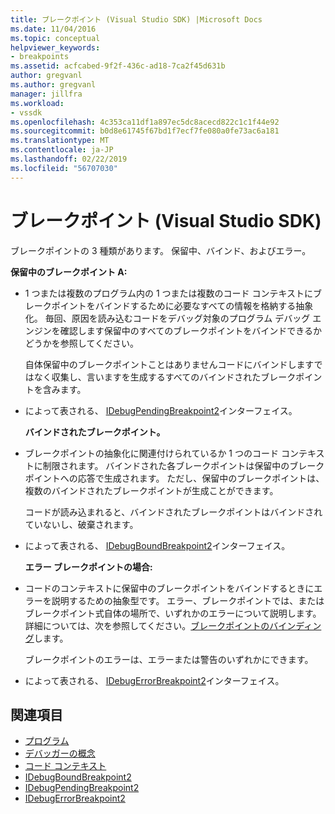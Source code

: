 ```yaml
---
title: ブレークポイント (Visual Studio SDK) |Microsoft Docs
ms.date: 11/04/2016
ms.topic: conceptual
helpviewer_keywords:
- breakpoints
ms.assetid: acfcabed-9f2f-436c-ad18-7ca2f45d631b
author: gregvanl
ms.author: gregvanl
manager: jillfra
ms.workload:
- vssdk
ms.openlocfilehash: 4c353ca11df1a897ec5dc8acecd822c1c1f44e92
ms.sourcegitcommit: b0d8e61745f67bd1f7ecf7fe080a0fe73ac6a181
ms.translationtype: MT
ms.contentlocale: ja-JP
ms.lasthandoff: 02/22/2019
ms.locfileid: "56707030"
---
```

# <a name="breakpoints-visual-studio-sdk"></a>ブレークポイント (Visual Studio SDK)
ブレークポイントの 3 種類があります。 保留中、バインド、およびエラー。

 **保留中のブレークポイント A:**

- 1 つまたは複数のプログラム内の 1 つまたは複数のコード コンテキストにブレークポイントをバインドするために必要なすべての情報を格納する抽象化。 毎回、原因を読み込むコードをデバッグ対象のプログラム デバッグ エンジンを確認します保留中のすべてのブレークポイントをバインドできるかどうかを参照してください。

   自体保留中のブレークポイントことはありませんコードにバインドしますではなく収集し、言いますを生成するすべてのバインドされたブレークポイントを含みます。

- によって表される、 [IDebugPendingBreakpoint2](../../extensibility/debugger/reference/idebugpendingbreakpoint2.md)インターフェイス。

  **バインドされたブレークポイント。**

- ブレークポイントの抽象化に関連付けられているか 1 つのコード コンテキストに制限されます。 バインドされた各ブレークポイントは保留中のブレークポイントへの応答で生成されます。 ただし、保留中のブレークポイントは、複数のバインドされたブレークポイントが生成ことができます。

   コードが読み込まれると、バインドされたブレークポイントはバインドされていないし、破棄されます。

- によって表される、 [IDebugBoundBreakpoint2](../../extensibility/debugger/reference/idebugboundbreakpoint2.md)インターフェイス。

  **エラー ブレークポイントの場合:**

- コードのコンテキストに保留中のブレークポイントをバインドするときにエラーを説明するための抽象型です。 エラー、ブレークポイントでは、またはブレークポイント式自体の場所で、いずれかのエラーについて説明します。 詳細については、次を参照してください。[ブレークポイントのバインディング](../../extensibility/debugger/binding-breakpoints.md)します。

   ブレークポイントのエラーは、エラーまたは警告のいずれかにできます。

- によって表される、 [IDebugErrorBreakpoint2](../../extensibility/debugger/reference/idebugerrorbreakpoint2.md)インターフェイス。

## <a name="see-also"></a>関連項目
- [プログラム](../../extensibility/debugger/programs.md)
- [デバッガーの概念](../../extensibility/debugger/debugger-concepts.md)
- [コード コンテキスト](../../extensibility/debugger/code-context.md)
- [IDebugBoundBreakpoint2](../../extensibility/debugger/reference/idebugboundbreakpoint2.md)
- [IDebugPendingBreakpoint2](../../extensibility/debugger/reference/idebugpendingbreakpoint2.md)
- [IDebugErrorBreakpoint2](../../extensibility/debugger/reference/idebugerrorbreakpoint2.md)